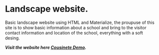 # Landscape website.

Basic landscape website using HTML and Materialize, the proupuse of this site is to show basic information about a school and bring to the visitor contact information and location of the school, everything with a soft desing.

***Visit the website here [Cousinete Demo](https://anycam.github.io/Cousinette-Basic-website/).***
